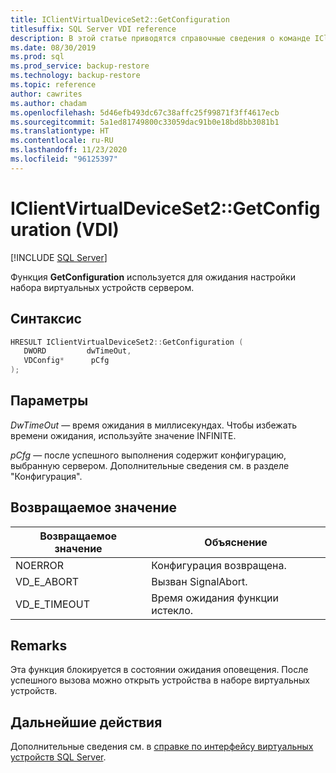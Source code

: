 ```yaml
---
title: IClientVirtualDeviceSet2::GetConfiguration
titlesuffix: SQL Server VDI reference
description: В этой статье приводятся справочные сведения о команде IClientVirtualDeviceSet2::GetConfiguration.
ms.date: 08/30/2019
ms.prod: sql
ms.prod_service: backup-restore
ms.technology: backup-restore
ms.topic: reference
author: cawrites
ms.author: chadam
ms.openlocfilehash: 5d46efb493dc67c38affc25f99871f3ff4617ecb
ms.sourcegitcommit: 5a1ed81749800c33059dac91b0e18bd8bb3081b1
ms.translationtype: HT
ms.contentlocale: ru-RU
ms.lasthandoff: 11/23/2020
ms.locfileid: "96125397"
---
```

# <a name="iclientvirtualdeviceset2getconfiguration-vdi"></a>IClientVirtualDeviceSet2::GetConfiguration (VDI)

[!INCLUDE [SQL Server](../../../includes/applies-to-version/sqlserver.md)]

Функция **GetConfiguration** используется для ожидания настройки набора виртуальных устройств сервером.

## <a name="syntax"></a>Синтаксис

```c
HRESULT IClientVirtualDeviceSet2::GetConfiguration (
   DWORD         dwTimeOut,
   VDConfig*      pCfg
);
```

## <a name="parameters"></a>Параметры

*DwTimeOut* — время ожидания в миллисекундах. Чтобы избежать времени ожидания, используйте значение INFINITE.

*pCfg* — после успешного выполнения содержит конфигурацию, выбранную сервером. Дополнительные сведения см. в разделе "Конфигурация".

## <a name="return-value"></a>Возвращаемое значение

|Возвращаемое значение | Объяснение |
|---|---|
| NOERROR | Конфигурация возвращена. |
| VD_E_ABORT | Вызван SignalAbort. |
| VD_E_TIMEOUT | Время ожидания функции истекло. |

## <a name="remarks"></a>Remarks

Эта функция блокируется в состоянии ожидания оповещения. После успешного вызова можно открыть устройства в наборе виртуальных устройств.

## <a name="next-steps"></a>Дальнейшие действия

Дополнительные сведения см. в [справке по интерфейсу виртуальных устройств SQL Server](reference-virtual-device-interface.md).